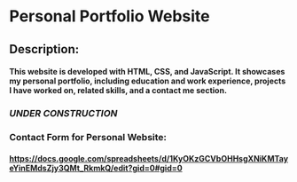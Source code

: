 # Personal Portfolio Website
## Description:
#### This website is developed with HTML, CSS, and JavaScript. It showcases my personal portfolio, including education and work experience, projects I have worked on, related skills, and a contact me section.
### *UNDER CONSTRUCTION*

### Contact Form for Personal Website:
#### https://docs.google.com/spreadsheets/d/1KyOKzGCVbOHHsgXNiKMTayeYinEMdsZjy3QMt_RkmkQ/edit?gid=0#gid=0


